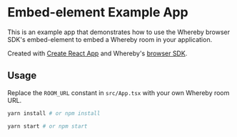 # Embed-element Example App

This is an example app that demonstrates how to use the Whereby browser SDK's
embed-element to embed a Whereby room in your application.

Created with [Create React App](https://create-react-app.dev/) and Whereby's
[browser SDK](https://www.npmjs.com/package/@whereby.com/browser-sdk).

## Usage

Replace the `ROOM_URL` constant in `src/App.tsx` with your own Whereby room URL.

```bash
yarn install # or npm install
```

```bash
yarn start # or npm start
```

